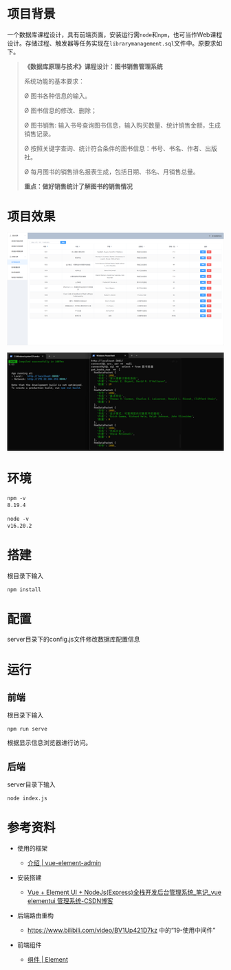 # 项目背景

一个数据库课程设计，具有前端页面，安装运行需`node`和`npm`，也可当作Web课程设计。存储过程、触发器等任务实现在`librarymanagement.sql`文件中。原要求如下。

> **《数据库原理与技术》课程设计：图书销售管理系统**
>
> 系统功能的基本要求：
>
> Ø 图书各种信息的输入。
>
> Ø 图书信息的修改、删除；
>
> Ø 图书销售: 输入书号查询图书信息，输入购买数量、统计销售金额，生成销售记录。
>
> Ø 按照关键字查询、统计符合条件的图书信息：书号、书名、作者、出版社。
>
> Ø 每月图书的销售排名报表生成，包括日期、书名、月销售总量。
>
> **重点：做好销售统计了解图书的销售情况**



# 项目效果

![image](https://github.com/LiuLin1220/librarymanagement/blob/master/images/01.jpg)

![image](https://github.com/LiuLin1220/librarymanagement/blob/master/images/02.jpg)

# 环境

```
npm -v
8.19.4

node -v
v16.20.2
```



# 搭建

根目录下输入

```shell
npm install
```



# 配置

server目录下的config.js文件修改数据库配置信息



# 运行

## 前端

根目录下输入

```shell
npm run serve
```

根据显示信息浏览器进行访问。



## 后端

server目录下输入

```shell
node index.js
```



# 参考资料

* 使用的框架
  * [介绍 | vue-element-admin](https://panjiachen.github.io/vue-element-admin-site/zh/guide/)

* 安装搭建
  * [Vue + Element UI + NodeJs(Express)全栈开发后台管理系统_笔记_vue elementui 管理系统-CSDN博客](https://blog.csdn.net/weixin_42628594/article/details/108594028)

* 后端路由重构
  *  https://www.bilibili.com/video/BV1Up421D7kz 中的“19-使用中间件”

* 前端组件
  * [组件 | Element](https://element.eleme.cn/#/zh-CN/component/installation)

